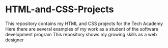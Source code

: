 # HTML-and-CSS-Projects
This repository contains my HTML and CSS projects for the Tech Academy
Here there are several examples of my work as a student of the software development program
This repository shows my growing skills as a web designer
